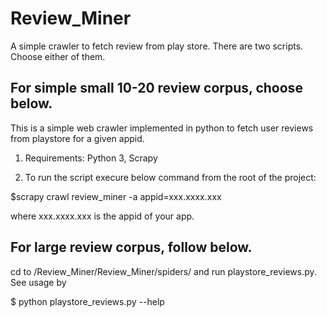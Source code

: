 # Review_Miner
A simple crawler to fetch review from play store. There are two scripts. Choose either of them.


## For simple small 10-20 review corpus, choose below.

This is a simple web crawler implemented in python to fetch user reviews from playstore for a given appid.

1)  Requirements: Python 3, Scrapy

2)  To run the script execure below command from the root of the project:
   
   $scrapy crawl review_miner -a appid=xxx.xxxx.xxx 
 
   where xxx.xxxx.xxx is the appid of your app. 
   
  ## For large review corpus, follow below.
  
  cd to /Review_Miner/Review_Miner/spiders/ and run playstore_reviews.py. See usage by
  
  $ python playstore_reviews.py --help

